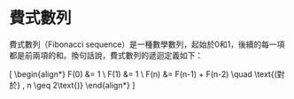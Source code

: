 # 費式數列

費式數列（Fibonacci sequence）是一種數學數列，起始於0和1，後續的每一項都是前兩項的和。換句話說，費式數列的遞迴定義如下：

\[
\begin{align*}
F(0) &= 1 \\
F(1) &= 1 \\
F(n) &= F(n-1) + F(n-2) \quad \text{(對於} \, n \geq 2\text{)}
\end{align*}
\]
